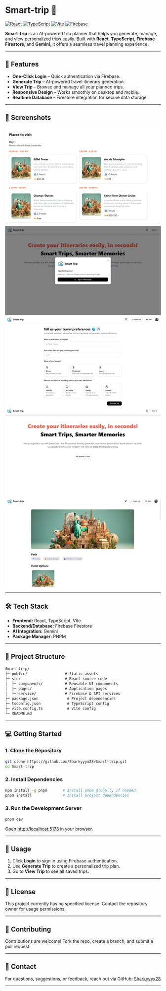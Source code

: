 # Smart-trip 🚀

[![React](https://img.shields.io/badge/React-17.0-blue?logo=react&logoColor=white)](https://reactjs.org/)
[![TypeScript](https://img.shields.io/badge/TypeScript-4.9-blue?logo=typescript&logoColor=white)](https://www.typescriptlang.org/)
[![Vite](https://img.shields.io/badge/Vite-4.4-purple?logo=vite&logoColor=white)](https://vitejs.dev/)
[![Firebase](https://img.shields.io/badge/Firebase-FFCA28?logo=firebase&logoColor=black)](https://firebase.google.com/)

**Smart-trip** is an AI-powered trip planner that helps you generate, manage, and view personalized trips easily. Built with **React**, **TypeScript**, **Firebase Firestore**, and **Gemini**, it offers a seamless travel planning experience.

---

## 🌟 Features

- **One-Click Login** – Quick authentication via Firebase.
- **Generate Trip** – AI-powered travel itinerary generation.
- **View Trip** – Browse and manage all your planned trips.
- **Responsive Design** – Works smoothly on desktop and mobile.
- **Realtime Database** – Firestore integration for secure data storage.

---

## 📸 Screenshots

![Login Screen](https://github.com/Sharkyyyx28/Smart-trip/raw/main/public/1.png)
![Generate Trip](https://github.com/Sharkyyyx28/Smart-trip/raw/main/public/3.png)
![View Trip](https://github.com/Sharkyyyx28/Smart-trip/raw/main/public/4.png)
![Another Feature](https://github.com/Sharkyyyx28/Smart-trip/raw/main/public/5.png)
![Dashboard](https://github.com/Sharkyyyx28/Smart-trip/raw/main/public/2.png)

---

## 🛠 Tech Stack

- **Frontend:** React, TypeScript, Vite
- **Backend/Database:** Firebase Firestore
- **AI Integration:** Gemini
- **Package Manager:** PNPM

---

## 📁 Project Structure

```
Smart-trip/
├─ public/                 # Static assets
├─ src/                    # React source code
│  ├─ components/          # Reusable UI components
│  ├─ pages/               # Application pages
│  └─ service/             # Firebase & API services
├─ package.json             # Project dependencies
├─ tsconfig.json            # TypeScript config
├─ vite.config.ts           # Vite config
└─ README.md
```

---

## 💻 Getting Started

### 1. Clone the Repository

```bash
git clone https://github.com/Sharkyyyx28/Smart-trip.git
cd Smart-trip
```

### 2. Install Dependencies

```bash
npm install -g pnpm       # Install pnpm globally if needed
pnpm install              # Install project dependencies
```

### 3. Run the Development Server

```bash
pnpm dev
```

Open [http://localhost:5173](http://localhost:5173) in your browser.

---

## 🔗 Usage

1. Click **Login** to sign in using Firebase authentication.
2. Use **Generate Trip** to create a personalized trip plan.
3. Go to **View Trip** to see all saved trips.

---

## 📄 License

This project currently has no specified license. Contact the repository owner for usage permissions.

---

## 🤝 Contributing

Contributions are welcome! Fork the repo, create a branch, and submit a pull request.

---

## 📧 Contact

For questions, suggestions, or feedback, reach out via GitHub: [Sharkyyyx28](https://github.com/Sharkyyyx28)

---